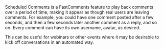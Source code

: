 Scheduled Comments is a FastComments feature to play back comments over a period of time, making it appear as though
real users are leaving comments. For example, you could have one comment posted after a few seconds, and then a few
seconds later another comment as a reply, and so on. Every comment can have its own username, avatar, as desired.

This can be useful for webinars or other events where it may be desirable to kick off conversations in an automated way.
